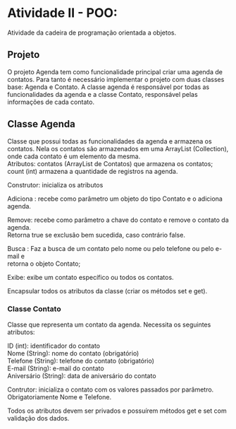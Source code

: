 # Atividade II - POO:
Atividade da cadeira de programação orientada a objetos.

## Projeto
O projeto Agenda tem como funcionalidade principal criar uma agenda de contatos.
Para tanto é necessário implementar o projeto com duas classes base: Agenda e
Contato. A classe agenda é responsável por todas as funcionalidades da agenda e a
classe Contato, responsável pelas informações de cada contato.

## Classe Agenda
Classe que possui todas as funcionalidades da agenda e armazena os contatos.
Nela os contatos são armazenados em uma ArrayList (Collection), onde cada
contato é um elemento da mesma. <br>
Atributos: contatos (ArrayList de Contatos) que armazena os contatos; count (int)
armazena a quantidade de registros na agenda.

Construtor: inicializa os atributos 

Adiciona : recebe como parâmetro um objeto do tipo Contato e o adiciona agenda. 

Remove: recebe como parâmetro a chave do contato e remove o contato da agenda. <br>
Retorna true se exclusão bem sucedida, caso contrário false. 

Busca : Faz a busca de um contato pelo nome ou pelo telefone ou pelo e-mail e <br>
retorna o objeto Contato; 

Exibe: exibe um contato específico ou todos os contatos. 

Encapsular todos os atributos da classe (criar os métodos set e get).

### Classe Contato
Classe que representa um contato da agenda. Necessita os seguintes atributos:

ID (int): identificador do contato <br>
Nome (String): nome do contato (obrigatório) <br>
Telefone (String): telefone do contato (obrigatório) <br> 
E-mail (String): e-mail do contato <br>
Aniversário (String): data de aniversário do contato <br>

Contrutor: inicializa o contato com os valores passados por parâmetro. 
Obrigatoriamente Nome e Telefone.

Todos os atributos devem ser privados e possuírem métodos get e set com
validação dos dados.
